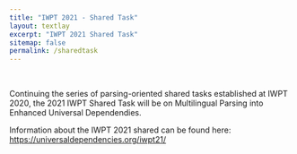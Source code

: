 ```yaml
---
title: "IWPT 2021 - Shared Task"
layout: textlay
excerpt: "IWPT 2021 Shared Task"
sitemap: false
permalink: /sharedtask
---
```


&nbsp; 

Continuing the series of parsing-oriented shared tasks established at IWPT 2020, the 2021 IWPT Shared Task will be on Multilingual Parsing into Enhanced Universal Dependendies.

Information about the IWPT 2021 shared can be found here:
https://universaldependencies.org/iwpt21/

&nbsp; 

&nbsp; 

&nbsp; 

&nbsp; 

&nbsp; 

&nbsp; 

&nbsp; 

&nbsp; 

&nbsp; 

&nbsp; 

&nbsp; 

&nbsp; 

&nbsp; 
